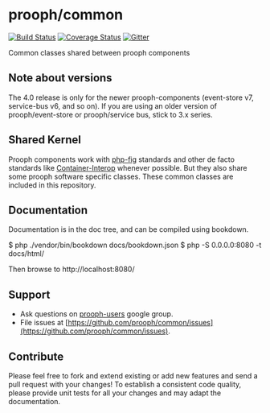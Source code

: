# prooph/common

[![Build Status](https://travis-ci.org/prooph/common.svg?branch=master)](https://travis-ci.org/prooph/common)
[![Coverage Status](https://coveralls.io/repos/prooph/common/badge.svg?branch=master)](https://coveralls.io/r/prooph/common?branch=master)
[![Gitter](https://badges.gitter.im/Join%20Chat.svg)](https://gitter.im/prooph/improoph)

Common classes shared between prooph components

## Note about versions

The 4.0 release is only for the newer prooph-components (event-store v7, service-bus v6, and so on). If you are using
an older version of prooph/event-store or prooph/service bus, stick to 3.x series.

## Shared Kernel

Prooph components work with [php-fig](http://www.php-fig.org/) standards and other de facto standards like [Container-Interop](https://github.com/container-interop/container-interop) whenever possible.
But they also share some prooph software specific classes. These common classes are included in this repository.

## Documentation

Documentation is in the doc tree, and can be compiled using bookdown.

$ php ./vendor/bin/bookdown docs/bookdown.json
$ php -S 0.0.0.0:8080 -t docs/html/

Then browse to http://localhost:8080/

## Support

- Ask questions on [prooph-users](https://groups.google.com/forum/?hl=de#!forum/prooph) google group.
- File issues at [https://github.com/prooph/common/issues](https://github.com/prooph/common/issues).

## Contribute

Please feel free to fork and extend existing or add new features and send a pull request with your changes!
To establish a consistent code quality, please provide unit tests for all your changes and may adapt the documentation.


